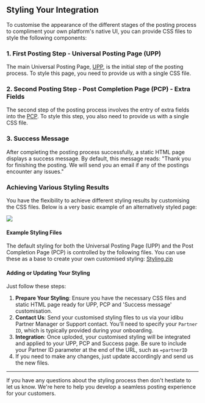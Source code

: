 ## Styling Your Integration 
To customise the appearance of the different stages of the posting process to compliment your own platform's native UI, you can provide CSS files to style the following components:

### 1. First Posting Step - Universal Posting Page (UPP)
The main Universal Posting Page, <a href="https://github.com/oneworldmarket/idibu-api/tree/master/UPP" target="_blank">UPP</a>, is the initial step of the posting process. To style this page, you need to provide us with a single CSS file.

### 2. Second Posting Step - Post Completion Page (PCP) - Extra Fields
The second step of the posting process involves the entry of extra fields into the <a href="https://github.com/oneworldmarket/idibu-api/blob/master/posting-api/pcp.md" target="_blank">PCP</a>. To style this step, you also need to provide us with a single CSS file.

### 3. Success Message
After completing the posting process successfully, a static HTML page displays a success message. By default, this message reads: "Thank you for finishing the posting. We will send you an email if any of the postings encounter any issues."

### Achieving Various Styling Results
You have the flexibility to achieve different styling results by customising the CSS files. Below is a very basic example of an alternatively styled page:

<img src="http://www.idibu.com/images/stories/Portal_logos/upppcpex1.png" />

#### Example Styling Files
The default styling for both the Universal Posting Page (UPP) and the Post Completion Page (PCP) is controlled by the following files. You can use these as a base to create your own customised styling: [Styling.zip](https://github.com/oneworldmarket/idibu-api/files/4170912/Styling.zip)

#### Adding or Updating Your Styling

Just follow these steps:
1. **Prepare Your Styling**: Ensure you have the necessary CSS files and static HTML page ready for UPP, PCP and 'Success message' customisation.
2. **Contact Us**: Send your customised styling files to us via your idibu Partner Manager or Support contact. You'll need to specify your `Partner ID`, which is typically provided during your onboarding.
3. **Integration**: Once uploded, your customised styling will be integrated and applied to your UPP, PCP and Success page. Be sure to include your Partner ID parameter at the end of the URL, such as `=partnerID`
4. If you need to make any changes, just update accordingly and send us the new files.

---

If you have any questions about the styling process then don't hestiate to let us know. We're here to help you develop a seamless posting experience for your customers.
